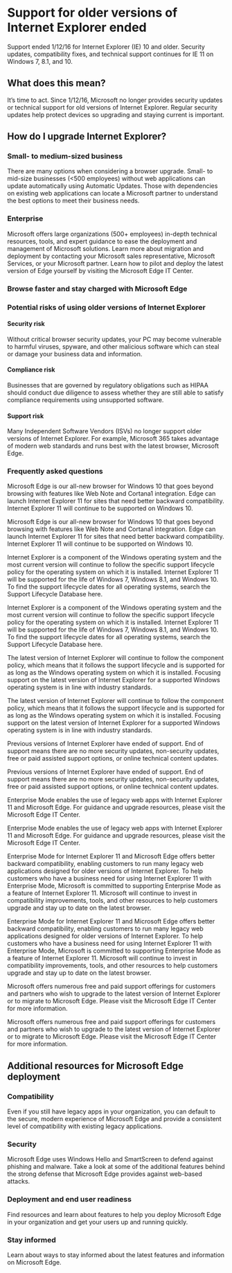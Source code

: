 Support for older versions of Internet Explorer ended
=====================================================

Support ended 1/12/16 for Internet Explorer (IE) 10 and older. Security updates, compatibility fixes, and technical support continues for IE 11 on Windows 7, 8.1, and 10.

What does this mean?
--------------------

It’s time to act. Since 1/12/16, Microsoft no longer provides security updates or technical support for old versions of Internet Explorer. Regular security updates help protect devices so upgrading and staying current is important.

How do I upgrade Internet Explorer?
-----------------------------------

### Small- to medium-sized business

There are many options when considering a browser upgrade. Small- to mid-size businesses (<500 employees) without web applications can update automatically using Automatic Updates. Those with dependencies on existing web applications can locate a Microsoft partner to understand the best options to meet their business needs.

### Enterprise

Microsoft offers large organizations (500+ employees) in-depth technical resources, tools, and expert guidance to ease the deployment and management of Microsoft solutions. Learn more about migration and deployment by contacting your Microsoft sales representative, Microsoft Services, or your Microsoft partner. Learn how to pilot and deploy the latest version of Edge yourself by visiting the Microsoft Edge IT Center.

### Browse faster and stay charged with Microsoft Edge

### Potential risks of using older versions of Internet Explorer

#### Security risk

Without critical browser security updates, your PC may become vulnerable to harmful viruses, spyware, and other malicious software which can steal or damage your business data and information.

#### Compliance risk

Businesses that are governed by regulatory obligations such as HIPAA should conduct due diligence to assess whether they are still able to satisfy compliance requirements using unsupported software.

#### Support risk

Many Independent Software Vendors (ISVs) no longer support older versions of Internet Explorer. For example, Microsoft 365 takes advantage of modern web standards and runs best with the latest browser, Microsoft Edge.

### Frequently asked questions


Microsoft Edge is our all-new browser for Windows 10 that goes beyond browsing with features like Web Note and Cortana1 integration. Edge can launch Internet Explorer 11 for sites that need better backward compatibility. Internet Explorer 11 will continue to be supported on Windows 10.


Microsoft Edge is our all-new browser for Windows 10 that goes beyond browsing with features like Web Note and Cortana1 integration. Edge can launch Internet Explorer 11 for sites that need better backward compatibility. Internet Explorer 11 will continue to be supported on Windows 10.


Internet Explorer is a component of the Windows operating system and the most current version will continue to follow the specific support lifecycle policy for the operating system on which it is installed. Internet Explorer 11 will be supported for the life of Windows 7, Windows 8.1, and Windows 10. To find the support lifecycle dates for all operating systems, search the Support Lifecycle Database here.


Internet Explorer is a component of the Windows operating system and the most current version will continue to follow the specific support lifecycle policy for the operating system on which it is installed. Internet Explorer 11 will be supported for the life of Windows 7, Windows 8.1, and Windows 10. To find the support lifecycle dates for all operating systems, search the Support Lifecycle Database here.


The latest version of Internet Explorer will continue to follow the component policy, which means that it follows the support lifecycle and is supported for as long as the Windows operating system on which it is installed. Focusing support on the latest version of Internet Explorer for a supported Windows operating system is in line with industry standards.


The latest version of Internet Explorer will continue to follow the component policy, which means that it follows the support lifecycle and is supported for as long as the Windows operating system on which it is installed. Focusing support on the latest version of Internet Explorer for a supported Windows operating system is in line with industry standards.


Previous versions of Internet Explorer have ended of support. End of support means there are no more security updates, non-security updates, free or paid assisted support options, or online technical content updates.


Previous versions of Internet Explorer have ended of support. End of support means there are no more security updates, non-security updates, free or paid assisted support options, or online technical content updates.


Enterprise Mode enables the use of legacy web apps with Internet Explorer 11 and Microsoft Edge. For guidance and upgrade resources, please visit the Microsoft Edge IT Center.


Enterprise Mode enables the use of legacy web apps with Internet Explorer 11 and Microsoft Edge. For guidance and upgrade resources, please visit the Microsoft Edge IT Center.


Enterprise Mode for Internet Explorer 11 and Microsoft Edge offers better backward compatibility, enabling customers to run many legacy web applications designed for older versions of Internet Explorer. To help customers who have a business need for using Internet Explorer 11 with Enterprise Mode, Microsoft is committed to supporting Enterprise Mode as a feature of Internet Explorer 11. Microsoft will continue to invest in compatibility improvements, tools, and other resources to help customers upgrade and stay up to date on the latest browser.


Enterprise Mode for Internet Explorer 11 and Microsoft Edge offers better backward compatibility, enabling customers to run many legacy web applications designed for older versions of Internet Explorer. To help customers who have a business need for using Internet Explorer 11 with Enterprise Mode, Microsoft is committed to supporting Enterprise Mode as a feature of Internet Explorer 11. Microsoft will continue to invest in compatibility improvements, tools, and other resources to help customers upgrade and stay up to date on the latest browser.


Microsoft offers numerous free and paid support offerings for customers and partners who wish to upgrade to the latest version of Internet Explorer or to migrate to Microsoft Edge. Please visit the Microsoft Edge IT Center for more information.


Microsoft offers numerous free and paid support offerings for customers and partners who wish to upgrade to the latest version of Internet Explorer or to migrate to Microsoft Edge. Please visit the Microsoft Edge IT Center for more information.

Additional resources for Microsoft Edge deployment
--------------------------------------------------

### Compatibility

Even if you still have legacy apps in your organization, you can default to the secure, modern experience of Microsoft Edge and provide a consistent level of compatibility with existing legacy applications.

### Security

Microsoft Edge uses Windows Hello and SmartScreen to defend against phishing and malware. Take a look at some of the additional features behind the strong defense that Microsoft Edge provides against web-based attacks.

### Deployment and end user readiness

Find resources and learn about features to help you deploy Microsoft Edge in your organization and get your users up and running quickly.

### Stay informed

Learn about ways to stay informed about the latest features and information on Microsoft Edge.